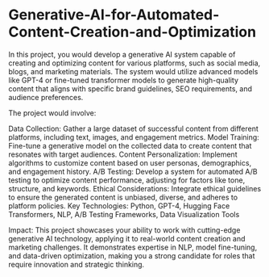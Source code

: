 # Generative-AI-for-Automated-Content-Creation-and-Optimization
 In this project, you would develop a generative AI system capable of creating and optimizing content for various platforms, such as social media, blogs, and marketing materials. The system would utilize advanced models like GPT-4 or fine-tuned transformer models to generate high-quality content that aligns with specific brand guidelines, SEO requirements, and audience preferences.

The project would involve:

Data Collection: Gather a large dataset of successful content from different platforms, including text, images, and engagement metrics.
Model Training: Fine-tune a generative model on the collected data to create content that resonates with target audiences.
Content Personalization: Implement algorithms to customize content based on user personas, demographics, and engagement history.
A/B Testing: Develop a system for automated A/B testing to optimize content performance, adjusting for factors like tone, structure, and keywords.
Ethical Considerations: Integrate ethical guidelines to ensure the generated content is unbiased, diverse, and adheres to platform policies.
Key Technologies: Python, GPT-4, Hugging Face Transformers, NLP, A/B Testing Frameworks, Data Visualization Tools

Impact: This project showcases your ability to work with cutting-edge generative AI technology, applying it to real-world content creation and marketing challenges. It demonstrates expertise in NLP, model fine-tuning, and data-driven optimization, making you a strong candidate for roles that require innovation and strategic thinking.



